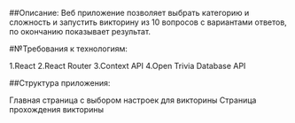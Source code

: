 ##Описание:
Веб приложение позволяет выбрать категорию и сложность и запустить викторину из 10 вопросов с вариантами ответов, по окончанию показывает результат.

#№Требования к технологиям:

1.React
2.React Router
3.Context API
4.Open Trivia Database API

##Структура приложения:

Главная страница с выбором настроек для викторины
Страница прохождения викторины
